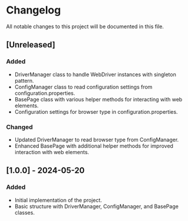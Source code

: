 # Changelog

All notable changes to this project will be documented in this file.

## [Unreleased]

### Added
- DriverManager class to handle WebDriver instances with singleton pattern.
- ConfigManager class to read configuration settings from configuration.properties.
- BasePage class with various helper methods for interacting with web elements.
- Configuration settings for browser type in configuration.properties.

### Changed
- Updated DriverManager to read browser type from ConfigManager.
- Enhanced BasePage with additional helper methods for improved interaction with web elements.

## [1.0.0] - 2024-05-20

### Added
- Initial implementation of the project.
- Basic structure with DriverManager, ConfigManager, and BasePage classes.